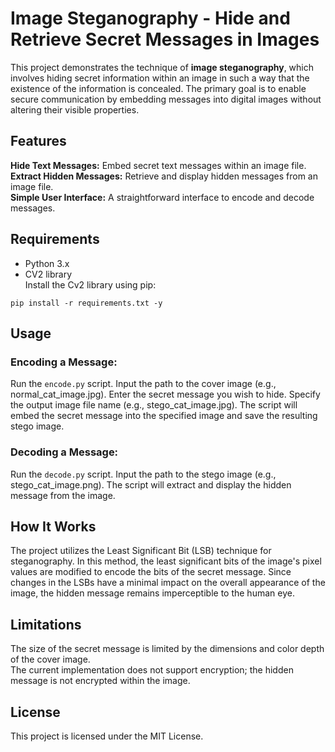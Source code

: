 # Image Steganography - Hide and Retrieve Secret Messages in Images
This project demonstrates the technique of **image steganography**, which involves hiding secret information within an image in such a way that the existence of the information is concealed. The primary goal is to enable secure communication by embedding messages into digital images without altering their visible properties.

## Features
**Hide Text Messages:** Embed secret text messages within an image file.  
**Extract Hidden Messages:** Retrieve and display hidden messages from an image file.  
**Simple User Interface:** A straightforward interface to encode and decode messages.  
## Requirements
- Python 3.x  
- CV2 library  
Install the Cv2 library using pip:  
```shell
pip install -r requirements.txt -y
```
## Usage
### Encoding a Message:

Run the `encode.py` script.
Input the path to the cover image (e.g., normal_cat_image.jpg).
Enter the secret message you wish to hide.
Specify the output image file name (e.g., stego_cat_image.jpg).
The script will embed the secret message into the specified image and save the resulting stego image.

### Decoding a Message:

Run the `decode.py` script.
Input the path to the stego image (e.g., stego_cat_image.png).
The script will extract and display the hidden message from the image.

## How It Works
The project utilizes the Least Significant Bit (LSB) technique for steganography. In this method, the least significant bits of the image's pixel values are modified to encode the bits of the secret message. Since changes in the LSBs have a minimal impact on the overall appearance of the image, the hidden message remains imperceptible to the human eye.

## Limitations
The size of the secret message is limited by the dimensions and color depth of the cover image.  
The current implementation does not support encryption; the hidden message is not encrypted within the image.  

## License
This project is licensed under the MIT License.

